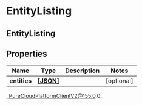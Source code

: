# EntityListing

## EntityListing

## Properties

|Name | Type | Description | Notes|
|------------ | ------------- | ------------- | -------------|
| **entities** | [**[JSON]**](JSON) |  | [optional] |



_PureCloudPlatformClientV2@155.0.0_
